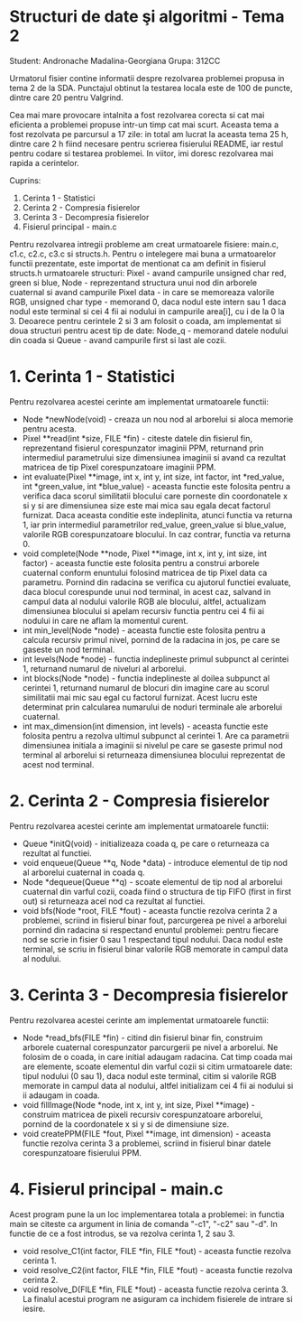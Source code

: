 # Structuri de date şi algoritmi - Tema 2

Student: Andronache Madalina-Georgiana
Grupa: 312CC

Urmatorul fisier contine informatii despre rezolvarea problemei propusa in 
tema 2 de la SDA. Punctajul obtinut la testarea locala este de 100 de puncte,
dintre care 20 pentru Valgrind.

Cea mai mare provocare intalnita a fost rezolvarea corecta si cat mai eficienta
a problemei propuse intr-un timp cat mai scurt. Aceasta tema a fost rezolvata
pe parcursul a 17 zile: in total am lucrat la aceasta tema 25 h, dintre care 
2 h fiind necesare pentru scrierea fisierului README, iar restul pentru codare 
si testarea problemei. In viitor, imi doresc rezolvarea mai rapida a 
cerintelor.

Cuprins:
1. Cerinta 1 - Statistici
2. Cerinta 2 - Compresia fisierelor
3. Cerinta 3 - Decompresia fisierelor
4. Fisierul principal - main.c

Pentru rezolvarea intregii probleme am creat urmatoarele fisiere: main.c, c1.c,
c2.c, c3.c si structs.h. Pentru o intelegere mai buna a urmatoarelor functii 
prezentate, este importat de mentionat ca am definit in fisierul structs.h 
urmatoarele structuri: Pixel - avand campurile unsigned char red, green si 
blue, Node - reprezentand structura unui nod din arborele cuaternal si 
avand campurile Pixel data - in care se memoreaza valorile RGB, unsigned
char type - memorand 0, daca nodul este intern sau 1 daca nodul este terminal 
si cei 4 fii ai nodului in campurile area[i], cu i de la 0 la 3. 
Deoarece pentru cerintele 2 si 3 am folosit o coada, am implementat si doua 
structuri pentru acest tip de date: Node_q - memorand datele nodului din coada
si Queue - avand campurile first si last ale cozii.

# 1. Cerinta 1 - Statistici

Pentru rezolvarea acestei cerinte am implementat urmatoarele functii:
* Node *newNode(void) - creaza un nou nod al arborelui si aloca memorie pentru
acesta.
* Pixel **read(int *size, FILE *fin) - citeste datele din fisierul fin, 
reprezentand fisierul corespunzator imaginii PPM, returnand prin intermediul 
parametrului size dimensiunea imaginii si avand ca rezultat matricea de tip
Pixel corespunzatoare imaginii PPM.
* int evaluate(Pixel **image, int x, int y, int size, int factor, int 
*red_value, int *green_value, int *blue_value) - aceasta functie este folosita 
pentru a verifica daca scorul similitatii blocului care porneste din 
coordonatele x si y si are dimensiunea size este mai mica sau egala decat 
factorul furnizat. Daca aceasta conditie este indeplinita, atunci functia va 
returna 1, iar prin intermediul parametrilor red_value, green_value si
blue_value, valorile RGB corespunzatoare blocului. In caz contrar, functia
va returna 0.
* void complete(Node **node, Pixel **image, int x, int y, int size, 
int factor) - aceasta functie este folosita pentru a construi arborele 
cuaternal conform enuntului folosind matricea de tip Pixel data ca parametru.
Pornind din radacina se verifica cu ajutorul functiei evaluate, daca blocul 
corespunde unui nod terminal, in acest caz, salvand in campul data al nodului 
valorile RGB ale blocului, altfel, actualizam dimensiunea blocului si apelam 
recursiv functia pentru cei 4 fii ai nodului in care ne aflam la momentul 
curent.
* int min_level(Node *node) - aceasta functie este folosita pentru a calcula 
recursiv primul nivel, pornind de la radacina in jos, pe care se gaseste un
nod terminal.
* int levels(Node *node) - functia indeplineste primul subpunct al cerintei 1, 
returnand numarul de niveluri al arborelui. 
* int blocks(Node *node) - functia indeplineste al doilea subpunct al cerintei 
1, returnand numarul de blocuri din imagine care au scorul similitatii mai mic
sau egal cu factorul furnizat. Acest lucru este determinat prin calcularea 
numarului de noduri terminale ale arborelui cuaternal.
* int max_dimension(int dimension, int levels) - aceasta functie este folosita
pentru a rezolva ultimul subpunct al cerintei 1. Are ca parametrii dimensiunea
initiala a imaginii si nivelul pe care se gaseste primul nod terminal al 
arborelui si returneaza dimensiunea blocului reprezentat de acest nod 
terminal. 

# 2. Cerinta 2 - Compresia fisierelor

Pentru rezolvarea acestei cerinte am implementat urmatoarele functii:
* Queue *initQ(void) - initializeaza coada q, pe care o returneaza ca rezultat 
al functiei.
* void enqueue(Queue **q, Node *data) - introduce elementul de tip nod al 
arborelui cuaternal in coada q.
* Node *dequeue(Queue **q) - scoate elementul de tip nod al arborelui 
cuaternal din varful cozii, coada fiind o structura de tip FIFO (first in
first out) si returneaza acel nod ca rezultat al functiei.
* void bfs(Node *root, FILE *fout) - aceasta functie rezolva cerinta 2 a 
problemei, scriind in fisierul binar fout, parcurgerea pe nivel a arborelui
pornind din radacina si respectand enuntul problemei: pentru fiecare nod
se scrie in fisier 0 sau 1 respectand tipul nodului. Daca nodul este terminal,
se scriu in fisierul binar valorile RGB memorate in campul data al nodului.

# 3. Cerinta 3 - Decompresia fisierelor

Pentru rezolvarea acestei cerinte am implementat urmatoarele functii:
* Node *read_bfs(FILE *fin) - citind din fisierul binar fin, construim
arborele cuaternal corespunzator parcurgerii pe nivel a arborelui. Ne
folosim de o coada, in care initial adaugam radacina. Cat timp coada mai 
are elemente, scoate elementul din varful cozii si citim urmatoarele date:
tipul nodului (0 sau 1), daca nodul este terminal, citim si valorile RGB 
memorate in campul data al nodului, altfel initializam cei 4 fii ai nodului
si ii adaugam in coada.
* void fillImage(Node *node, int x, int y, int size, Pixel **image) -
construim matricea de pixeli recursiv corespunzatoare arborelui, pornind
de la coordonatele x si y si de dimensiune size. 
* void createPPM(FILE *fout, Pixel **image, int dimension) - aceasta functie
rezolva cerinta 3 a problemei, scriind in fisierul binar datele corespunzatoare
fisierului PPM. 

# 4. Fisierul principal - main.c

Acest program pune la un loc implementarea totala a problemei: in functia 
main se citeste ca argument in linia de comanda "-c1", "-c2" sau "-d". 
In functie de ce a fost introdus, se va rezolva cerinta 1, 2 sau 3.
* void resolve_C1(int factor, FILE *fin, FILE *fout) - aceasta functie
rezolva cerinta 1.
* void resolve_C2(int factor, FILE *fin, FILE *fout) - aceasta functie
rezolva cerinta 2.
* void resolve_D(FILE *fin, FILE *fout) - aceasta functie rezolva cerinta 3.
La finalul acestui program ne asiguram ca inchidem fisierele de intrare si 
iesire. 

